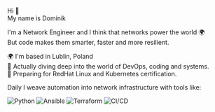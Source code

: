 
 Hi 👋  
 My name is Dominik  
  
  I'm a Network Engineer and I think that networks power the  world 🌍  
  But code makes them smarter, faster and more resilient.  

🌍 I'm based in Lublin, Poland  
🌱 Actually diving deep into the world of DevOps, coding and systems.  
📝 Preparing for RedHat Linux and Kubernetes certification.  

 Daily I weave automation into network infrastructure with tools like:  
 
![Python](https://img.shields.io/badge/Python-3776AB?style=for-the-badge&logo=python&logoColor=white) 
![Ansible](https://img.shields.io/badge/Ansible-EE0000?style=for-the-badge&logo=ansible&logoColor=white) 
![Terraform](https://img.shields.io/badge/Terraform-623CE4?style=for-the-badge&logo=terraform&logoColor=white) 
![CI/CD](https://img.shields.io/badge/CI%2FCD-239120?style=for-the-badge&logo=githubactions&logoColor=white) 



 







